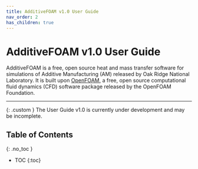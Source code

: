 ```yaml
---
title: AdditiveFOAM v1.0 User Guide
nav_order: 2
has_children: true
---
```


# AdditiveFOAM v1.0 User Guide
AdditiveFOAM is a free, open source heat and mass transfer software for simulations of Additive Manufacturing (AM) released by Oak Ridge National Laboratory. It is built upon [OpenFOAM](https://openfoam.org/), a free, open source computational fluid dynamics (CFD) software package released by the OpenFOAM Foundation.

---

{: .custom }
The User Guide v1.0 is currently under development and may be incomplete.


## Table of Contents
{: .no_toc }

- TOC
{:toc}
